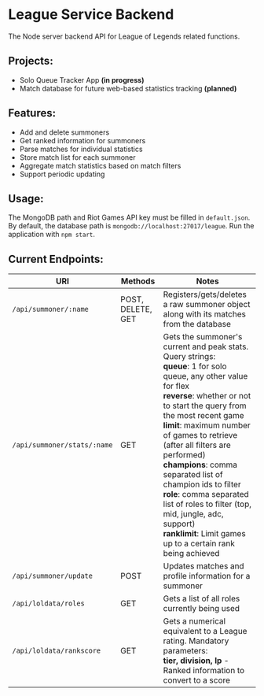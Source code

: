 # League Service Backend

The Node server backend API for League of Legends related functions.

Projects:
---
- Solo Queue Tracker App **(in progress)**
- Match database for future web-based statistics tracking **(planned)**

Features:
---
- Add and delete summoners
- Get ranked information for summoners
- Parse matches for individual statistics
- Store match list for each summoner
- Aggregate match statistics based on match filters
- Support periodic updating

Usage:
---

The MongoDB path and Riot Games API key must be filled in `default.json`.
By default, the database path is `mongodb://localhost:27017/league`.
Run the application with `npm start`.

Current Endpoints:
---
|**URI**|**Methods**|**Notes**|
|---|---|---|
|`/api/summoner/:name`|POST, DELETE, GET|Registers/gets/deletes a raw summoner object along with its matches from the database|
|`/api/summoner/stats/:name`|GET|Gets the summoner's current and peak stats.<br>Query strings:<br>**queue**: 1 for solo queue, any other value for flex<br>**reverse**: whether or not to start the query from the most recent game<br>**limit**: maximum number of games to retrieve (after all filters are performed)<br>**champions**: comma separated list of champion ids to filter<br>**role**: comma separated list of roles to filter (top, mid, jungle, adc, support)<br>**ranklimit**: Limit games up to a certain rank being achieved
|`/api/summoner/update`|POST|Updates matches and profile information for a summoner|
|`/api/loldata/roles`|GET|Gets a list of all roles currently being used|
|`/api/loldata/rankscore`|GET|Gets a numerical equivalent to a League rating. Mandatory parameters:<br>**tier, division, lp** - Ranked information to convert to a score|
